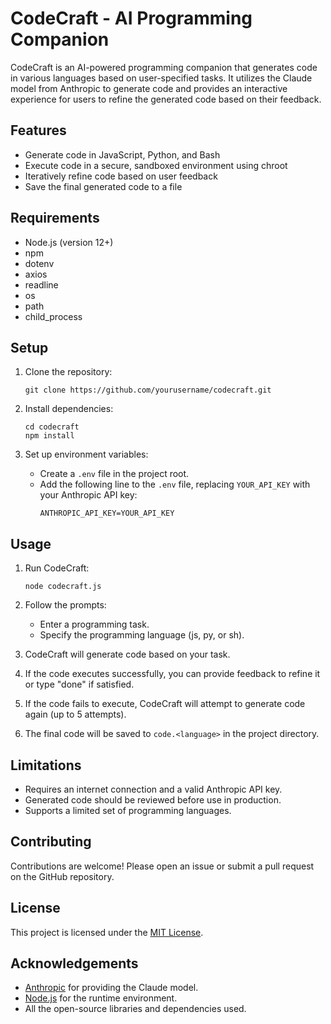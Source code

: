 # CodeCraft - AI Programming Companion

CodeCraft is an AI-powered programming companion that generates code in various languages based on user-specified tasks. It utilizes the Claude model from Anthropic to generate code and provides an interactive experience for users to refine the generated code based on their feedback.

## Features

- Generate code in JavaScript, Python, and Bash
- Execute code in a secure, sandboxed environment using chroot
- Iteratively refine code based on user feedback
- Save the final generated code to a file

## Requirements

- Node.js (version 12+)
- npm
- dotenv
- axios
- readline
- os
- path
- child_process

## Setup

1. Clone the repository:
   ```
   git clone https://github.com/yourusername/codecraft.git
   ```

2. Install dependencies:
   ```
   cd codecraft
   npm install
   ```

3. Set up environment variables:
   - Create a `.env` file in the project root.
   - Add the following line to the `.env` file, replacing `YOUR_API_KEY` with your Anthropic API key:
     ```
     ANTHROPIC_API_KEY=YOUR_API_KEY
     ```

## Usage

1. Run CodeCraft:
   ```
   node codecraft.js
   ```

2. Follow the prompts:
   - Enter a programming task.
   - Specify the programming language (js, py, or sh).

3. CodeCraft will generate code based on your task.

4. If the code executes successfully, you can provide feedback to refine it or type "done" if satisfied.

5. If the code fails to execute, CodeCraft will attempt to generate code again (up to 5 attempts).

6. The final code will be saved to `code.<language>` in the project directory.

## Limitations

- Requires an internet connection and a valid Anthropic API key.
- Generated code should be reviewed before use in production.
- Supports a limited set of programming languages.

## Contributing

Contributions are welcome! Please open an issue or submit a pull request on the GitHub repository.

## License

This project is licensed under the [MIT License](LICENSE).

## Acknowledgements

- [Anthropic](https://www.anthropic.com/) for providing the Claude model.
- [Node.js](https://nodejs.org/) for the runtime environment.
- All the open-source libraries and dependencies used.
